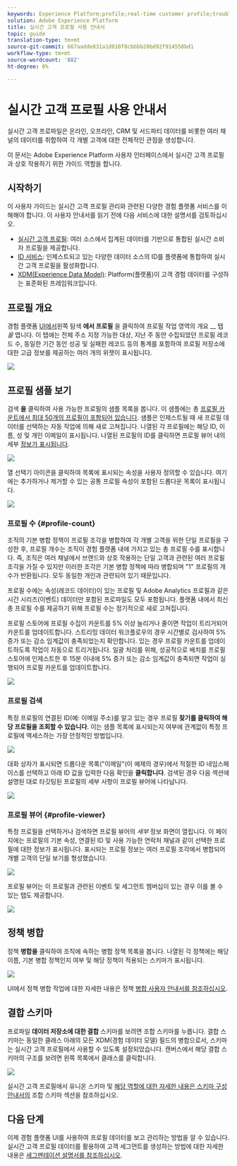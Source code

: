 ```yaml
---
keywords: Experience Platform;profile;real-time customer profile;troubleshooting;API
solution: Adobe Experience Platform
title: 실시간 고객 프로필 사용 안내서
topic: guide
translation-type: tm+mt
source-git-commit: 667aadde831a1d010f8cbbbb20bd92f914558bd1
workflow-type: tm+mt
source-wordcount: '882'
ht-degree: 0%

---
```



# 실시간 고객 프로필 사용 안내서

실시간 고객 프로파일은 온라인, 오프라인, CRM 및 서드파티 데이터를 비롯한 여러 채널의 데이터를 취합하여 각 개별 고객에 대한 전체적인 관점을 생성합니다.

이 문서는 Adobe Experience Platform 사용자 인터페이스에서 실시간 고객 프로필과 상호 작용하기 위한 가이드 역할을 합니다.

## 시작하기

이 사용자 가이드는 실시간 고객 프로필 관리와 관련된 다양한 경험 플랫폼 서비스를 이해해야 합니다. 이 사용자 안내서를 읽기 전에 다음 서비스에 대한 설명서를 검토하십시오.

* [실시간 고객 프로필](../home.md): 여러 소스에서 집계된 데이터를 기반으로 통합된 실시간 소비자 프로필을 제공합니다.
* [ID 서비스](../../identity-service/home.md): 인제스트되고 있는 다양한 데이터 소스의 ID를 플랫폼에 통합하여 실시간 고객 프로필을 활성화합니다.
* [XDM(Experience Data Model)](../../xdm/home.md): Platform(플랫폼)이 고객 경험 데이터를 구성하는 표준화된 프레임워크입니다.

## 프로필 개요

경험 플랫폼 [UI에서](http://platform.adobe.com)왼쪽 탐색 **에서 프로필** 을 클릭하여 프로필 작업 영역의 개요 __ 탭 _을_ 엽니다. 이 탭에는 전체 주소 지정 가능한 대상, 지난 주 동안 수집되었던 프로필 레코드 수, 동일한 기간 동안 성공 및 실패한 레코드 등의 통계를 포함하여 프로필 저장소에 대한 고급 정보를 제공하는 여러 개의 위젯이 표시됩니다.

![](../images/user-guide/profile-overview.png)

## 프로필 샘플 보기

검색 **을** 클릭하여 사용 가능한 프로필의 샘플 목록을 봅니다. 이 샘플에는 총 [프로필 카운트에서 최대 50개의 프로필이 포함되어 있습니다](#profile-count). 샘플은 인제스트될 때 새 프로필 데이터를 선택하는 자동 작업에 의해 새로 고쳐집니다. 나열된 각 프로필에는 해당 ID, 이름, 성 및 개인 이메일이 표시됩니다. 나열된 프로필의 ID를 클릭하면 프로필 뷰어 내의 세부 [정보가 표시됩니다](#profile-viewer).

![](../images/user-guide/profile-samples.png)

열 선택기 아이콘을 클릭하여 목록에 표시되는 속성을 사용자 정의할 수 있습니다. 여기에는 추가하거나 제거할 수 있는 공통 프로필 속성이 포함된 드롭다운 목록이 표시됩니다.

![](../images/user-guide/column-selector.png)

### 프로필 수 {#profile-count}

조직의 기본 병합 정책이 프로필 조각을 병합하여 각 개별 고객을 위한 단일 프로필을 구성한 후, 프로필 개수는 조직이 경험 플랫폼 내에 가지고 있는 총 프로필 수를 표시합니다. 즉, 조직은 여러 채널에서 브랜드와 상호 작용하는 단일 고객과 관련된 여러 프로필 조각을 가질 수 있지만 이러한 조각은 기본 병합 정책에 따라 병합되며 &quot;1&quot; 프로필의 개수가 반환됩니다. 모두 동일한 개인과 관련되어 있기 때문입니다.

프로필 수에는 속성(레코드 데이터)이 있는 프로필 및 Adobe Analytics 프로필과 같은 시간 시리즈(이벤트) 데이터만 포함된 프로파일도 모두 포함됩니다. 플랫폼 내에서 최신 총 프로필 수를 제공하기 위해 프로필 수는 정기적으로 새로 고쳐집니다.

프로필 스토어에 프로필 수집이 카운트를 5% 이상 늘리거나 줄이면 작업이 트리거되어 카운트를 업데이트합니다. 스트리밍 데이터 워크플로우의 경우 시간별로 검사하여 5% 증가 또는 감소 임계값이 충족되었는지 확인합니다. 있는 경우 프로필 카운트를 업데이트하도록 작업이 자동으로 트리거됩니다. 일괄 처리를 위해, 성공적으로 배치를 프로필 스토어에 인제스트한 후 15분 이내에 5% 증가 또는 감소 임계값이 충족되면 작업이 실행되어 프로필 카운트를 업데이트합니다.

![](../images/user-guide/profile-count.png)

### 프로필 검색

특정 프로필의 연결된 ID(예: 이메일 주소)를 알고 있는 경우 프로필 **찾기를 클릭하여 해당 프로필을 조회할 수 있습니다**. 이는 샘플 목록에 표시되는지 여부에 관계없이 특정 프로필에 액세스하는 가장 안정적인 방법입니다.

![](../images/user-guide/find-a-profile.png)

대화 상자가 표시되면 드롭다운 목록(&quot;이메일&quot;(이 예제의 경우)에서 적절한 ID 네임스페이스를 선택하고 아래 ID 값을 입력한 다음 확인을 **클릭합니다**. 검색된 경우 다음 섹션에 설명된 대로 타깃팅된 프로필의 세부 사항이 프로필 뷰어에 나타납니다.

![](../images/user-guide/find-a-profile-details.png)

### 프로필 뷰어 {#profile-viewer}

특정 프로필을 선택하거나 검색하면 프로필 뷰어의 _세부_ 정보 화면이 열립니다. 이 페이지에는 프로필의 기본 속성, 연결된 ID 및 사용 가능한 연락처 채널과 같이 선택한 프로필에 대한 정보가 표시됩니다. 표시되는 프로필 정보는 여러 프로필 조각에서 병합되어 개별 고객의 단일 보기를 형성했습니다.

![](../images/user-guide/profile-viewer-detail.png)

프로필 뷰어는 이 프로필과 관련된 이벤트 및 세그먼트 멤버십이 있는 경우 이를 볼 수 있는 탭도 제공합니다.

![](../images/user-guide/profile-viewer-events-seg.png)

## 정책 병합

정책 **병합을** 클릭하여 조직에 속하는 병합 정책 목록을 봅니다. 나열된 각 정책에는 해당 이름, 기본 병합 정책인지 여부 및 해당 정책이 적용되는 스키마가 표시됩니다.

![](../images/user-guide/profile-merge-policies.png)

UI에서 정책 병합 작업에 대한 자세한 내용은 정책 [병합 사용자 안내서를 참조하십시오](merge-policies.md).

## 결합 스키마

프로파일 **데이터 저장소에 대한 결합** 스키마를 보려면 조합 스키마를 누릅니다. 결합 스키마는 동일한 클래스 아래의 모든 XDM(경험 데이터 모델) 필드의 병합으로서, 스키마는 실시간 고객 프로필에서 사용할 수 있도록 설정되었습니다. 캔버스에서 해당 결합 스키마의 구조를 보려면 왼쪽 목록에서 클래스를 클릭합니다.

![](../images/user-guide/profile-union-schema.png)

실시간 고객 프로필에서 유니온 스키마 및 [해당 역할에 대한 자세한 내용은 스키마 구성 안내서의](../../xdm/schema/composition.md) 조합 스키마 섹션을 참조하십시오.

## 다음 단계

이제 경험 플랫폼 UI를 사용하여 프로필 데이터를 보고 관리하는 방법을 알 수 있습니다. 실시간 고객 프로필 데이터를 활용하여 고객 세그먼트를 생성하는 방법에 대한 자세한 내용은 [세그멘테이션 설명서를 참조하십시오](../../segmentation/home.md).